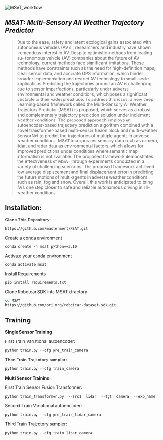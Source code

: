 
![MSAT_workflow](https://github.com/mastermert/MSAT/assets/67050456/194e130a-b563-4081-b7d4-ecce05b421b5)

## *MSAT: Multi-Sensory All Weather Trajectory Predictor*

> Due to the ease, safety and latent ecological gains associated with autonomous vehicles (AV’s), researchers and industry have shown tremendous interest in AV. Despite optimistic methods from leading au-
tonomous vehicle (AV) companies about the future of AV technology, current methods face significant limitations. These methods have constraints such as the need for high-definition maps, clear sensor data, and accurate GPS information, which hinder broader implementation and restrict AV technology to small-scale
applications.Predicting the trajectories around an AV is challenging due to sensor imperfections, particularly under adverse environmental and weather conditions, which poses a significant obstacle to their widespread
use. To address this issue, a new deep Learning-based framework called the Multi-Sensory All Weather Trajectory Predictor (MSAT) is proposed, which serves as a robust and complementary trajectory prediction solution under inclement weather conditions. The proposed approach employs an autoencoder-based trajectory
prediction algorithm combined with a novel transformer-based multi-sensor fusion block and multi-weather SensorNet to predict the trajectories of multiple agents in adverse weather conditions. MSAT incorporates sensory data such as camera, lidar, and radar data as environmental factors, which allows for improved predictions under conditions where semantic map information is not available. The proposed framework demonstrates the effectiveness of MSAT through experiments conducted in a variety of challenging scenarios. The proposed
framework achieved low average displacement and final displacement error in predicting the future motions of multi-agents in adverse weather conditions such as rain, fog and snow. Overall, this work is anticipated to bring AVs one step closer to safe and reliable autonomous driving in all-weather conditions.

## **Installation:**
Clone This Repository:
```
https://github.com/mastermert/MSAT.git
```
Create a conda environment
```
conda create -n msat python==3.10
```
Activate your conda environment
```
conda activate msat
```
  Install Requirements
```
pip install requirements.txt
```
 Clone Robotcar SDK into MSAT diractory
```bash
cd MSAT
https://github.com/ori-mrg/robotcar-dataset-sdk.git
```
## **Training**

**Single Sensor Training**

First Train Variational autoencoder:
```python
python train.py --cfg pre_train_camera
```
Then Train Trajectory sampler:
```python
python train.py --cfg train_camera
```
**Multi Sensor Training**
	
First Train Sensor Fusion Transformer:
```python
python train_transformer.py  --src1  lidar  --tgt  camera  --exp_name  lidar_camera_large  --cfg  pre_train_lidar_camera
```
Second Train Variational autoencoder:
```python
python train.py --cfg pre_train_lidar_camera
```
Third Train Trajectory sampler:
```python
python train.py --cfg train_lidar_camera
```

